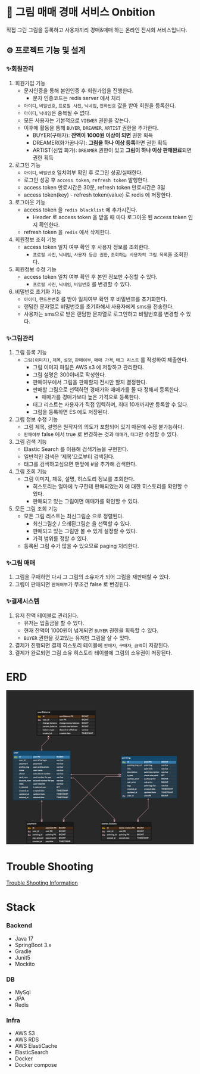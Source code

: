 # 🎨 그림 매매 경매 서비스 Onbition
직접 그린 그림을 등록하고 사용자끼리 경매&매매 하는 온라인 전시회 서비스입니다.

## ⚙️ 프로젝트 기능 및 설계
### ✨회원관리
1. 회원가입 기능
   - 문자인증을 통해 본인인증 후 회원가입을 진행한다.
     - 문자 인증코드는 redis server 에서 처리
   - `아이디`, `비밀번호`, `프로필 사진`, `닉네임`, `전화번호` 값을 받아 회원을 등록한다.
   - `아이디`, `닉네임`은 중복될 수 없다.
   - 모든 사용자는 기본적으로 `VIEWER` 권한을 갖는다.
   - 이후에 활동을 통해 `BUYER`, `DREAMER`, `ARTIST` 권한을 추가한다.
     - BUYER(구매자): **잔액이 1000원 이상이 되면** 권한 획득
     - DREAMER(화가꿈나무): **그림을 하나 이상 등록**하면 권한 획득
     - ARTIST(신입 화가): `DREAMER` 권한이 있고 **그림이 하나 이상 판매완료**되면 권한 획득
2. 로그인 기능
    - `아이디`, `비밀번호` 일치여부 확인 후 로그인 성공/실패한다.
    - 로그인 성공 후 `access token`, `refresh token` 발행한다.
    - access token 만료시간은 30분, refresh token 만료시간은 3일
    - access token(key) - refresh token(value) 로 redis 에 저장한다.
3. 로그아웃 기능
   - access token 을 `redis blacklist` 에 추가시킨다.
     - Header 로 access token 을 받을 때 마다 로그아웃 된 access token 인지 확인한다.
   - refresh token 을 `redis` 에서 삭제한다.
4. 회원정보 조회 기능
   - access token 일치 여부 확인 후 사용자 정보를 조회한다.
     - `프로필 사진`, `닉네임`, `사용자 등급 권한`, `조회하는 사용자의 그림 목록`을 조회한다.
5. 회원정보 수정 기능
   - access token 일치 여부 확인 후 본인 정보만 수정할 수 있다.
     - `프로필 사진`, `닉네임`, `비밀번호` 를 변경할 수 있다.
6. 비밀번호 초기화 기능
   - `아이디`, `핸드폰번호` 를 받아 일치여부 확인 후 비밀번호를 초기화한다.
   - 랜덤한 문자열로 비밀번호를 초기화해서 사용자에게 sms을 전송한다.
   - 사용자는 sms으로 받은 랜덤한 문자열로 로그인하고 비밀번호를 변경할 수 있다.

### ✨그림관리
1. 그림 등록 기능
   - `그림(이미지)`, `제목`, `설명`, `판매여부`, `매매 가격`, `태그 리스트` 를 작성하여 제출한다.
     - 그림 이미지 파일은 AWS s3 에 저장하고 관리한다.
     - 그림 설명은 300이내로 작성한다.
     - 판매여부에서 그림을 판매할지 전시만 할지 결정한다.
     - 판매할 그림으로 선택하면 경매가와 매매가를 둘 다 정해서 등록한다.
       - 매매가를 경매가보다 높은 가격으로 등록한다.
     - 태그 리스트는 사용자가 직접 입력하며, 최대 10개까지만 등록할 수 있다.
     - 그림을 등록하면 ES 에도 저장된다.
2. 그림 정보 수정 기능
   - 그림 제목, 설명은 원작자의 의도가 포함되어 있기 때문에 수정 불가능하다.
   - `판매여부` false 에서 true 로 변경하는 것과 `매매가`, `태그`만 수정할 수 있다.
3. 그림 검색 기능
   - Elastic Search 를 이용해 검색기능을 구현한다.
   - 일반적인 검색은 '제목'으로부터 검색된다.
   - 태그를 검색하고싶으면 맨앞에 #을 추가해 검색한다.
4. 그림 조회 기능
   - 그림 이미지, 제목, 설명, 히스토리 정보를 조회한다.
     - 히스토리는 얼마에 누구한테 판매되었는지 에 대한 히스토리를 확인할 수 있다.
     - 판매되고 있는 그림이면 매매가를 확인할 수 있다.
5. 모든 그림 조회 기능
   - 모든 그림 리스트는 최신그림순 으로 정렬된다.
     - 최신그림순 / 오래된그림순 을 선택할 수 있다.
     - 판매되고 있는 그림만 볼 수 있게 설정할 수 있다.
     - 가격 범위를 정할 수 있다.
   - 등록된 그림 수가 많을 수 있으므로 paging 처리한다.

### ✨그림 매매
1. 그림을 구매하면 다시 그 그림의 소유자가 되어 그림을 재판매할 수 있다.
2. 그림이 판매되면 `판매여부`가 무조건 false 로 변경된다.

### ✨결제시스템
1. 유저 잔액 테이블로 관리된다.
   - 유저는 입출금을 할 수 있다.
   - 현재 잔액이 1000원이 넘게되면 `BUYER` 권한을 획득할 수 있다.
   - `BUYER` 권한을 갖고있는 유저만 그림을 살 수 있다.
2. 결제가 진행되면 결제 히스토리 테이블에 `판매자`, `구매자`, `금액`이 저장된다.
3. 결제가 완료되면 그림 소유 히스토리 테이블에 그림의 소유권이 저장된다.

# ERD
![ERD](doc/img/erd.png)

# Trouble Shooting
[Trouble Shooting Information](doc/TROUBLE_SHOOTING.md)

# Stack
### Backend
- Java 17
- SpringBoot 3.x
- Gradle
- Junit5
- Mockito

### DB
- MySql
- JPA
- Redis

### Infra
- AWS S3
- AWS RDS
- AWS ElastiCache
- ElasticSearch
- Docker
- Docker compose